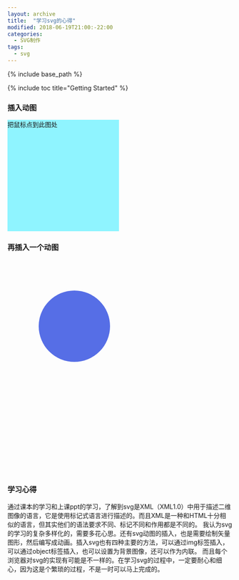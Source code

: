```yaml
---
layout: archive
title:  "学习svg的心得"
modified: 2018-06-19T21:00:-22:00
categories: 
  - SVG制作
tags:
  - svg
---
```


{% include base_path %}

{% include toc title="Getting Started" %}

### 插入动图

<head>
  <meta charset="UTF-8">
  <style>
	.demo1 {
	    width: 250px;
	    height: 250px;
	    background-color: #8FF4FF;
	    transition: width 3s;
	}
	.demo1:hover {
	    width: 600px;
	}
  </style>
</head>

<body>
<div class="demo1" >把鼠标点到此图处</div>
</body>

### 再插入一个动图

<svg width="480" height="480">
    <circle cx="150" cy="150" r="80" style="fill:#546DE6">
        <animate
                attributeName="fill-opacity"
                attributeType="CSS"
                values="1;0.5;1"
                begin="0s"
                dur="3s"
                repeatCount="indefinite"
        />
   </circle>            
</svg>


### 学习心得

通过课本的学习和上课ppt的学习，了解到svg是XML（XML1.0）中用于描述二维图像的语言，它是使用标记式语言进行描述的。而且XML是一种和HTML十分相似的语言，但其实他们的语法要求不同、标记不同和作用都是不同的。
我认为svg的学习的复杂多样化的，需要多花心思。还有svg动图的插入，也是需要绘制矢量图形，然后编写成动画。插入svg也有四种主要的方法，可以通过img标签插入，可以通过object标签插入，也可以设置为背景图像，还可以作为内联。
而且每个浏览器对svg的实现有可能是不一样的。在学习svg的过程中，一定要耐心和细心，因为这是个繁琐的过程，不是一时可以马上完成的。

